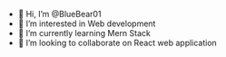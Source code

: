 - 👋 Hi, I’m @BlueBear01
- 👀 I’m interested in Web development
- 🌱 I’m currently learning Mern Stack
- 💞️ I’m looking to collaborate on React web application

<!---
BlueBear01/BlueBear01 is a ✨ special ✨ repository because its `README.md` (this file) appears on your GitHub profile.
You can click the Preview link to take a look at your changes.
--->
